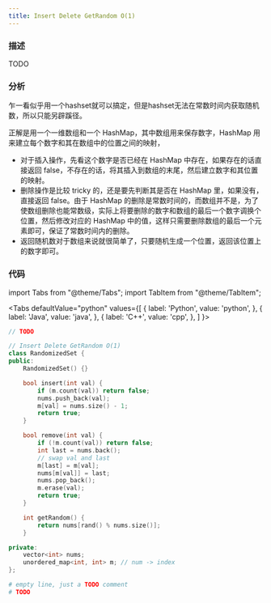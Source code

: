 ```yaml
---
title: Insert Delete GetRandom O(1)
---
```


### 描述

TODO

### 分析

乍一看似乎用一个hashset就可以搞定，但是hashset无法在常数时间内获取随机数，所以只能另辟蹊径。

正解是用一个一维数组和一个 HashMap，其中数组用来保存数字，HashMap 用来建立每个数字和其在数组中的位置之间的映射，

* 对于插入操作，先看这个数字是否已经在 HashMap 中存在，如果存在的话直接返回 false，不存在的话，将其插入到数组的末尾，然后建立数字和其位置的映射。
* 删除操作是比较 tricky 的，还是要先判断其是否在 HashMap 里，如果没有，直接返回 false。由于 HashMap 的删除是常数时间的，而数组并不是，为了使数组删除也能常数级，实际上将要删除的数字和数组的最后一个数字调换个位置，然后修改对应的 HashMap 中的值，这样只需要删除数组的最后一个元素即可，保证了常数时间内的删除。
* 返回随机数对于数组来说就很简单了，只要随机生成一个位置，返回该位置上的数字即可。

### 代码

import Tabs from "@theme/Tabs";
import TabItem from "@theme/TabItem";

<Tabs
defaultValue="python"
values={[
{ label: 'Python', value: 'python', },
{ label: 'Java', value: 'java', },
{ label: 'C++', value: 'cpp', },
]
}>
<TabItem value="java">

```java
// TODO
```

</TabItem>
<TabItem value="cpp">

```cpp
// Insert Delete GetRandom O(1)
class RandomizedSet {
public:
    RandomizedSet() {}

    bool insert(int val) {
        if (m.count(val)) return false;
        nums.push_back(val);
        m[val] = nums.size() - 1;
        return true;
    }

    bool remove(int val) {
        if (!m.count(val)) return false;
        int last = nums.back();
        // swap val and last
        m[last] = m[val];
        nums[m[val]] = last;
        nums.pop_back();
        m.erase(val);
        return true;
    }

    int getRandom() {
        return nums[rand() % nums.size()];
    }

private:
    vector<int> nums;
    unordered_map<int, int> m; // num -> index
};
```

</TabItem>

<TabItem value="python">

```python
# empty line, just a TODO comment
# TODO
```

</TabItem>
</Tabs>

